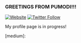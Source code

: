 ### GREETINGS FROM PUMODI!!! 

[![Website](https://img.shields.io/website?label=jeffbriceaudio.com&style=for-the-badge&url=https%3A%2F%2Fjeffbriceaudio.com)](https://jeffbriceaudio.com)
[![Twitter Follow](https://img.shields.io/twitter/follow/jeffbrice?color=1DA1F2&logo=twitter&style=for-the-badge)](https://twitter.com/intent/follow?jeffbrice&screen_name=jeffbrice)

My profile page is in progress!

[website]: https://jeffbriceaudio.com
[twitter]: https://twitter.com/jeffbrice
[youtube]:
[bandcamp]:
[medium]: 
